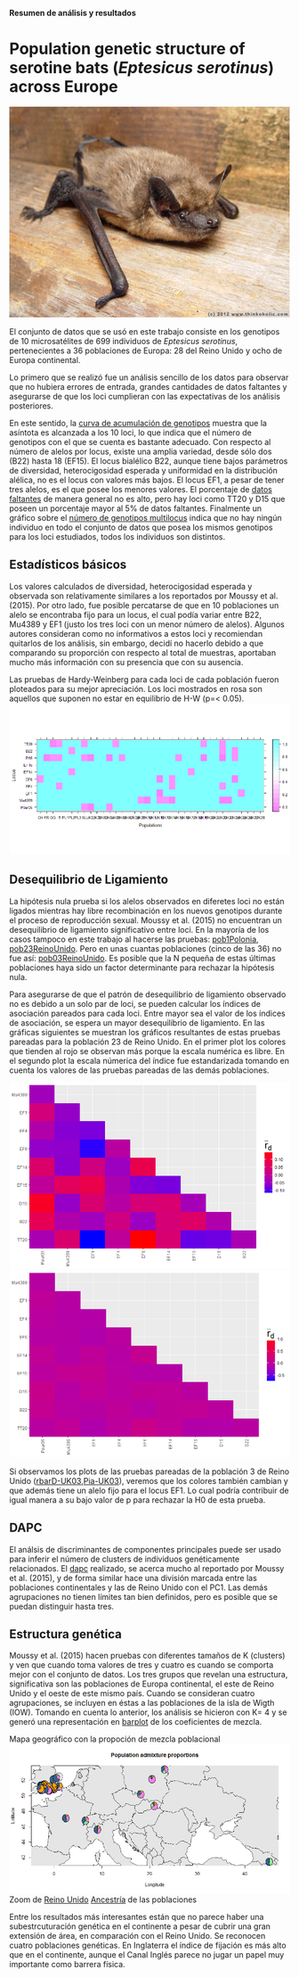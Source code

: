 **Resumen de análisis y resultados**

# Population genetic structure of serotine bats (*Eptesicus serotinus*) across Europe

![data/eptesicus-serotinus.jpg](data/eptesicus-serotinus.jpg)


El conjunto de datos que se usó en este trabajo consiste en los genotipos de 10 microsatélites de 699 individuos de *Eptesicus serotinus*, pertenecientes a 36 poblaciones de Europa: 28 del Reino Unido y ocho de Europa continental.

Lo primero que se realizó fue un análisis sencillo de los datos para observar que no hubiera errores de entrada, grandes cantidades de datos faltantes y asegurarse de que los loci cumplieran con las expectativas de los análisis posteriores.

En este sentido, la [curva de acumulación de genotipos](out/results1/gcca.png) muestra que la asíntota es alcanzada a los 10 loci, lo que indica que el número de genotipos con el que se cuenta es bastante adecuado. Con respecto al número de alelos por locus, existe una amplia variedad, desde sólo dos (B22) hasta 18 (EF15). El locus bialélico B22, aunque tiene bajos parámetros de diversidad, heterocigosidad esperada y uniformidad en la distribución alélica, no es el locus con valores más bajos. El locus EF1, a pesar de tener tres alelos, es el que posee los menores valores. El porcentaje de [datos faltantes](out/results1/missingdata.png) de manera general no es alto, pero hay loci como TT20 y D15 que poseen un porcentaje mayor al 5% de datos faltantes. Finalmente un gráfico sobre el [número de genotipos multilocus](out/results1/mlg.png) indica que no hay ningún individuo en todo el conjunto de datos que posea los mismos genotipos para los loci estudiados, todos los individuos son distintos.

## Estadísticos básicos

Los valores calculados de diversidad, heterocigosidad esperada y observada son relativamente similares a los reportados por Moussy et al. (2015). Por otro lado, fue posible percatarse de que en 10 poblaciones un alelo se encontraba fijo para un locus, el cual podía variar entre B22, Mu4389 y EF1 (justo los tres loci con un menor número de alelos). Algunos autores consideran como no informativos a estos loci y recomiendan quitarlos de los análisis, sin embargo, decidí no hacerlo debido a que comparando su proporción con respecto al total de muestras, aportaban mucho más información con su presencia que con su ausencia.

Las pruebas de Hardy-Weinberg para cada loci de cada población fueron ploteados para su mejor apreciación. Los loci mostrados en rosa son aquellos que suponen no estar en equilibrio de H-W (p=< 0.05). 
![out/results2/heatmapHWE.jpg](out/results2/heatmapHWE.png)

## Desequilibrio de Ligamiento

La hipótesis nula prueba si los alelos observados en diferetes loci no están ligados mientras hay libre recombinación en los nuevos genotipos durante el proceso de reproducción sexual. Moussy et al. (2015) no encuentran un desequilibrio de ligamiento significativo entre loci. En la mayoría de los casos tampoco en este trabajo al hacerse las pruebas: [pob1Polonia](out/results3/ExampleLDPL1.png), [pob23ReinoUnido](out/results3/ExampleLDUK23.png). Pero en unas cuantas poblaciones (cinco de las 36) no fue así: [pob03ReinoUnido](out/results3/ExampleLDUK03.png). Es posible que la N pequeña de estas últimas poblaciones haya sido un factor determinante para rechazar la hipótesis nula.

Para asegurarse de que el patrón de desequilibrio de ligamiento observado no es debido a un solo par de loci, se pueden calcular los índices de asociación pareados para cada loci. Entre mayor sea el valor de los índices de asociación, se espera un mayor desequilibrio de ligamiento. En las gráficas siguientes se muestran los gráficos resultantes de estas pruebas pareadas para la población 23 de Reino Unido. En el primer plot los colores que tienden al rojo se observan más porque la escala numérica es libre. En el segundo plot la escala númerica del índice fue estandarizada tomando en cuenta los valores de las pruebas pareadas de las demás poblaciones.

![out/results3/ExamplePrbUK23.png](out/results3/ExamplePrbUK23.png)![out/results3/ExamplePiaUK23.png](out/results3/ExamplePiaUK23.png)

Si observamos los plots de las pruebas pareadas de la población 3 de Reino Unido ([rbarD-UK03](out/results3/ExamplePrbUK03.png),[Pia-UK03](out/results3/ExamplePiaUK03.png)), veremos que los colores también cambian y que además tiene un alelo fijo para el locus EF1. Lo cual podría contribuir de igual manera a su bajo valor de p para rechazar la H0 de esta prueba.

## DAPC

El análsis de discriminantes de componentes principales puede ser usado para inferir el número de clusters de individuos genéticamente relacionados. El [dapc](out/results4/dapc.png) realizado, se acerca mucho al reportado por Moussy et al. (2015), y de forma similar hace una división marcada entre las poblaciones continentales y las de Reino Unido con el PC1. Las demás agrupaciones no tienen límites tan bien definidos, pero es posible que se puedan distinguir hasta tres.

## Estructura genética

Moussy et al. (2015) hacen pruebas con diferentes tamaños de K (clusters) y ven que cuando toma valores de tres y cuatro es cuando se comporta mejor con el conjunto de datos. Los tres grupos que revelan una estructura, significativa son las poblaciones de Europa continental, el este de Reino Unido y el oeste de este mismo país. Cuando se consideran cuatro agrupaciones, se incluyen en éstas a las poblaciones de la isla de Wigth (IOW). Tomando en cuenta lo anterior, los análisis se hicieron con K= 4 y se generó una representación en [barplot](out/results5/Barplot.png) de los coeficientes de mezcla.

Mapa geográfico con la propoción de mezcla poblacional
![Europa](out/results5/Mapadmixall.png)
Zoom de [Reino Unido](out/results5/MapadmixUK.png)
[Ancestría](out/results5/Mapancestry.png) de las poblaciones

Entre los resultados más interesantes están que no parece haber una subestrcuturación genética en el continente a pesar de cubrir una gran extensión de área, en comparación con el Reino Unido.
Se reconocen cuatro poblaciones genéticas.
En Inglaterra el índice de fijación es más alto que en el continente, aunque el Canal Inglés parece no jugar un papel muy importante como barrera física.















